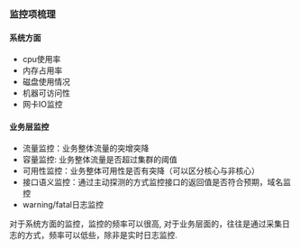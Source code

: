 <!--
author: checkking
date: 2017-04-30
title: 线上服务监控梳理
tags: 系统设计
category: 系统设计
status: publish
summary:  梳理一下线上服务需要的监控项
-->
### 监控项梳理
#### 系统方面
- cpu使用率
- 内存占用率
- 磁盘使用情况
- 机器可访问性
- 网卡IO监控

#### 业务层监控
- 流量监控：业务整体流量的突增突降
- 容量监控: 业务整体流量是否超过集群的阈值
- 可用性监控：业务整体可用性是否有突降（可以区分核心与非核心）
- 接口语义监控：通过主动探测的方式监控接口的返回值是否符合预期，域名监控
- warning/fatal日志监控

对于系统方面的监控，监控的频率可以很高, 对于业务层面的，往往是通过采集日志的方式，频率可以低些，除非是实时日志监控.
